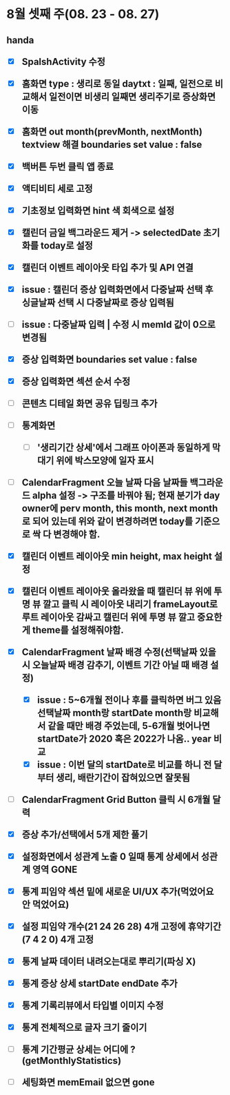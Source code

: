 <h1>8월 셋째 주(08. 23 - 08. 27)






<h2> handa

- [x] SpalshActivity 수정
- [x] 홈화면 type : 생리로 동일 daytxt : 일째, 일전으로 비교해서 일전이면 비생리 일째면 생리주기로 증상화면 이동
- [x] 홈화면 out month(prevMonth, nextMonth) textview 해결
  boundaries set value : false
- [x] 백버튼 두번 클릭 앱 종료
- [x] 액티비티 세로 고정
- [x] 기초정보 입력화면 hint 색 회색으로 설정
- [x] 캘린더 금일 백그라운드 제거 -> selectedDate 초기화를 today로 설정
- [x] 캘린더 이벤트 레이아웃 타입 추가 및 API 연결
- [x] issue : 캘린더 증상 입력화면에서 다중날짜 선택 후 싱글날짜 선택 시 다중날짜로 증상 입력됨
- [ ] issue : 다중날짜 입력 | 수정 시 memId 값이 0으로 변경됨
- [x] 증상 입력화면 boundaries set value : false
- [x] 증상 입력화면 섹션 순서 수정
- [ ] 콘텐츠 디테일 화면 공유 딥링크 추가
- [ ] 통계화면
  - [ ] '생리기간 상세'에서 그래프 아이폰과 동일하게 막대기 위에 박스모양에 일자 표시
- [ ] CalendarFragment 오늘 날짜 다음 날짜들 백그라운드 alpha 설정 -> 구조를 바꿔야 됨;
  현재 분기가 day owner에 perv month, this month, next month로 되어 있는데 위와 같이 변경하려면 today를 기준으로 싹 다 변경해야 함.
- [x] 캘린더 이벤트 레이아웃 min height, max height 설정
- [x] 캘린더 이벤트 레이아웃 올라왔을 때 캘린더 뷰 위에 투명 뷰 깔고 클릭 시 레이아웃 내리기
  frameLayout로 루트 레이아웃 감싸고 캘린더 위에 투명 뷰 깔고 중요한 게 theme를 설정해줘야함.
- [x] CalendarFragment 날짜 배경 수정(선택날짜 있을 시 오늘날짜 배경 감추기, 이벤트 기간 아닐 때 배경 설정)

  - [x] issue : 5~6개월 전이나 후를 클릭하면 버그 있음
    선택날짜 month랑 startDate month랑 비교해서 같을 때만 배경 주었는데, 5-6개월 벗어나면 startDate가 2020 혹은 2022가 나옴..
    year 비교
  - [x] issue : 이번 달의 startDate로 비교를 하니 전 달부터 생리, 배란기간이 잡혀있으면 잘못됨
- [ ] CalendarFragment Grid Button 클릭 시 6개월 달력
- [x] 증상 추가/선택에서 5개 제한 풀기
- [x] 설정화면에서 성관계 노출 0 일때 통계 상세에서 성관계 영역 GONE
- [x] 통계 피임약 섹션 밑에 새로운 UI/UX 추가(먹었어요 안 먹었어요)
- [x] 설정 피임약 개수(21 24 26 28) 4개 고정에 휴약기간(7 4 2 0) 4개 고정
- [x] 통계 날짜 데이터 내려오는대로 뿌리기(파싱 X)
- [x] 통계 증상 상세 startDate endDate 추가
- [x] 통계 기록리뷰에서 타입별 이미지 수정
- [x] 통계 전체적으로 글자 크기 줄이기
- [ ] 통계 기간평균 상세는 어디에 ? (getMonthlyStatistics)
- [ ] 세팅화면 memEmail 없으면 gone